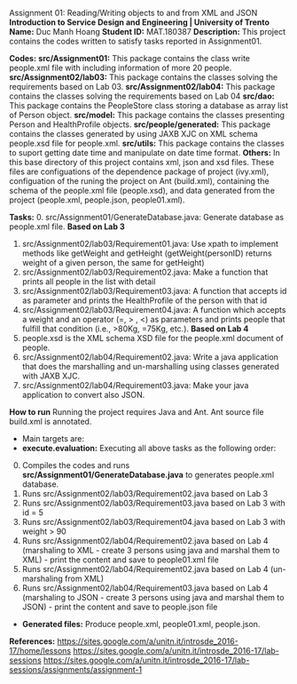 Assignment 01: Reading/Writing objects to and from XML and JSON
**Introduction to Service Design and Engineering | University of Trento**
**Name:** Duc Manh Hoang
**Student ID:** MAT.180387
**Description:**
This project contains the codes written to satisfy tasks reported in Assignment01.

**Codes:**
**src/Assignment01:** This package contains the class write people.xml file with including information of more 20 people.
**src/Assignment02/lab03:** This package contains the classes solving the requirements based on Lab 03.
**src/Assignment02/lab04:** This package contains the classes solving the requirements based on Lab 04
**src/dao:** This package contains the PeopleStore class storing a database as array list of Person object.
**src/model:** This package contains the classes presenting Person and HealthProfile objects.
**src/people/generated:** This package contains the classes generated by using JAXB XJC on XML schema people.xsd file for people.xml.
**src/utils:** This package contains the classes to suport getting date time and manipulate on date time format.
**Others:** In this base directory of this project contains xml, json and xsd files. These files are configuations of the dependence package of project (ivy.xml), configuation of the runing the project on Ant (build.xml), containing the schema of the people.xml file (people.xsd), and data generated from the project (people.xml, people.json, people01.xml).

**Tasks:**
0. src/Assignment01/GenerateDatabase.java: Generate database as people.xml file.
**Based on Lab 3**
1. src/Assignment02/lab03/Requirement01.java: Use xpath to implement methods like getWeight and getHeight (getWeight(personID) returns weight of a given person, the same for getHeight)
2. src/Assignment02/lab03/Requirement02.java: Make a function that prints all people in the list with detail
3. src/Assignment02/lab03/Requirement03.java: A function that accepts id as parameter and prints the HealthProfile of the person with that id
4. src/Assignment02/lab03/Requirement04.java: A function which accepts a weight and an operator (=, > , <) as parameters and prints people that fulfill that condition (i.e., >80Kg, =75Kg, etc.).
**Based on Lab 4**
1. people.xsd is the XML schema XSD file for the people.xml document of people.
2. src/Assignment02/lab04/Requirement02.java: Write a java application that does the marshalling and un-marshalling using classes generated with JAXB XJC.
3. src/Assignment02/lab04/Requirement03.java: Make your java application to convert also JSON.

**How to run**
Running the project requires Java and Ant.
Ant source file build.xml is annotated. 
* Main targets are:
* **execute.evaluation:** Executing all above tasks as the following order:
0. Compiles the codes and runs **src/Assignment01/GenerateDatabase.java** to generates people.xml database.
1. Runs src/Assignment02/lab03/Requirement02.java based on Lab 3
2. Runs src/Assignment02/lab03/Requirement03.java based on Lab 3 with id = 5
3. Runs src/Assignment02/lab03/Requirement04.java based on Lab 3 with weight > 90
4. Runs src/Assignment02/lab04/Requirement02.java based on Lab 4 (marshaling to XML - create 3 persons using java and marshal them to XML) - print the content and save to people01.xml file
5. Runs src/Assignment02/lab04/Requirement02.java based on Lab 4 (un-marshaling from XML)
6. Runs src/Assignment02/lab04/Requirement03.java based on Lab 4 (marshaling to JSON - create 3 persons using java and marshal them to JSON) - print the content and save to people.json file
* **Generated files:** Produce people.xml, people01.xml, people.json.

**References:**
https://sites.google.com/a/unitn.it/introsde_2016-17/home/lessons
https://sites.google.com/a/unitn.it/introsde_2016-17/lab-sessions
https://sites.google.com/a/unitn.it/introsde_2016-17/lab-sessions/assignments/assignment-1
